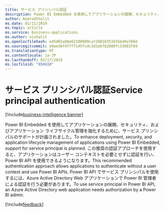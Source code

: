 ```yaml
---
title: サービス プリンシパル認証
description: Power BI Embedded を使用してアプリケーションの展開、セキュリティ、およびアプリケーション ライフサイクル管理を強化するために、サービス プリンシパルのサポートが計画されました
author: NimrodShalit
ms.date: 01/21/2019
ms.topic: article
ms.service: business-applications
ms.author: nishalit
ms.openlocfilehash: e45d65a9be62100909caf280163516fbbd9a760d
ms.sourcegitcommit: e9ae36f4f7ff145fcdc3d3ebfb2080fc33083f69
ms.translationtype: HT
ms.contentlocale: ja-JP
ms.lasthandoff: 03/17/2019
ms.locfileid: "850418"
---
```

# <a name="service-principal-authentication"></a><span data-ttu-id="77bf4-103">サービス プリンシパル認証</span><span class="sxs-lookup"><span data-stu-id="77bf4-103">Service principal authentication</span></span> 
[!include[business-intelligence banner](../../includes/business-intelligence.md)]



<span data-ttu-id="77bf4-104">Power BI Embedded を使用してアプリケーションの展開、セキュリティ、およびアプリケーション ライフサイクル管理を強化するために、サービス プリンシパルのサポートが計画されました。</span><span class="sxs-lookup"><span data-stu-id="77bf4-104">To enhance deployment, security, and application lifecycle management of applications using Power BI Embedded, support for service principal is planned.</span></span> <span data-ttu-id="77bf4-105">この推奨の認証アプローチを使用すると、アプリケーションはユーザー コンテキストを必要とせずに認証を行い、Power BI API を使用できるようになります。</span><span class="sxs-lookup"><span data-stu-id="77bf4-105">This recommended authentication approach allows applications to authenticate without a user context and use Power BI APIs.</span></span> <span data-ttu-id="77bf4-106">Power BI API でサービス プリンシパルを使用するには、Azure Active Directory Web アプリケーションで Power BI 管理者による認証を行う必要があります。</span><span class="sxs-lookup"><span data-stu-id="77bf4-106">To use service principal in Power BI API, an Azure Active Directory web application needs authorization by a Power BI admin.</span></span>

[!include[feedback](../includes/service-feedback.md)]
